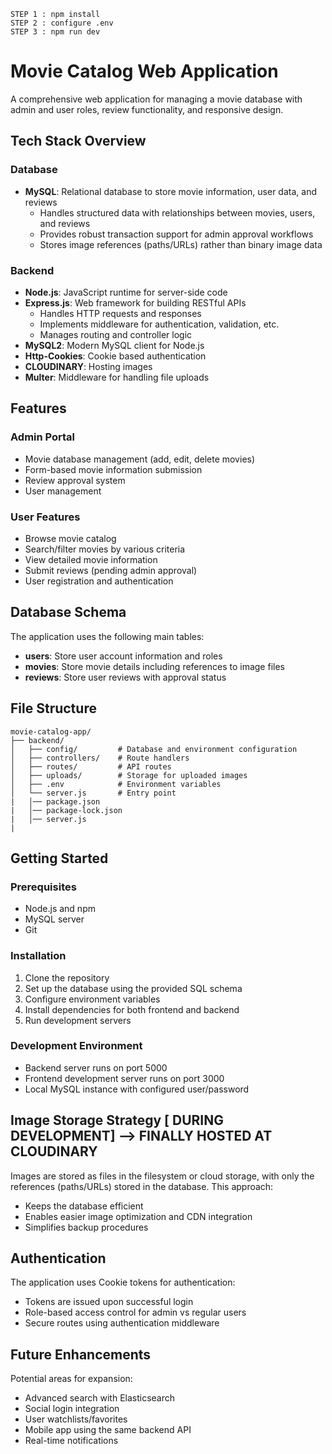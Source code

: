 ```
STEP 1 : npm install
STEP 2 : configure .env
STEP 3 : npm run dev
```
# Movie Catalog Web Application

A comprehensive web application for managing a movie database with admin and user roles, review functionality, and responsive design.

## Tech Stack Overview

### Database
- **MySQL**: Relational database to store movie information, user data, and reviews
  - Handles structured data with relationships between movies, users, and reviews
  - Provides robust transaction support for admin approval workflows
  - Stores image references (paths/URLs) rather than binary image data

### Backend
- **Node.js**: JavaScript runtime for server-side code
- **Express.js**: Web framework for building RESTful APIs
  - Handles HTTP requests and responses
  - Implements middleware for authentication, validation, etc.
  - Manages routing and controller logic
- **MySQL2**: Modern MySQL client for Node.js
- **Http-Cookies**: Cookie based authentication
- **CLOUDINARY**: Hosting images
- **Multer**: Middleware for handling file uploads


## Features

### Admin Portal
- Movie database management (add, edit, delete movies)
- Form-based movie information submission
- Review approval system
- User management

### User Features
- Browse movie catalog
- Search/filter movies by various criteria
- View detailed movie information
- Submit reviews (pending admin approval)
- User registration and authentication

## Database Schema

The application uses the following main tables:
- **users**: Store user account information and roles
- **movies**: Store movie details including references to image files
- **reviews**: Store user reviews with approval status

## File Structure
```
movie-catalog-app/
├── backend/
│   ├── config/         # Database and environment configuration
│   ├── controllers/    # Route handlers
│   ├── routes/         # API routes
│   ├── uploads/        # Storage for uploaded images
│   ├── .env            # Environment variables
│   └── server.js       # Entry point
|   │── package.json
|   │── package-lock.json
|   │── server.js
|
```

## Getting Started

### Prerequisites
- Node.js and npm
- MySQL server
- Git

### Installation
1. Clone the repository
2. Set up the database using the provided SQL schema
3. Configure environment variables
4. Install dependencies for both frontend and backend
5. Run development servers

### Development Environment
- Backend server runs on port 5000
- Frontend development server runs on port 3000
- Local MySQL instance with configured user/password

## Image Storage Strategy [ DURING DEVELOPMENT] --> FINALLY HOSTED AT CLOUDINARY

Images are stored as files in the filesystem or cloud storage, with only the references (paths/URLs) stored in the database. This approach:
- Keeps the database efficient
- Enables easier image optimization and CDN integration
- Simplifies backup procedures

## Authentication

The application uses Cookie tokens for authentication:
- Tokens are issued upon successful login
- Role-based access control for admin vs regular users
- Secure routes using authentication middleware

## Future Enhancements

Potential areas for expansion:
- Advanced search with Elasticsearch
- Social login integration
- User watchlists/favorites
- Mobile app using the same backend API
- Real-time notifications

